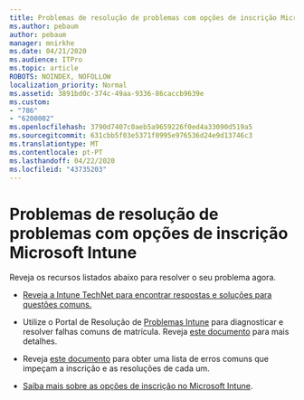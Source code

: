 ```yaml
---
title: Problemas de resolução de problemas com opções de inscrição Microsoft Intune
ms.author: pebaum
author: pebaum
manager: mnirkhe
ms.date: 04/21/2020
ms.audience: ITPro
ms.topic: article
ROBOTS: NOINDEX, NOFOLLOW
localization_priority: Normal
ms.assetid: 3891bd0c-374c-49aa-9336-86caccb9639e
ms.custom:
- "786"
- "6200002"
ms.openlocfilehash: 3790d7407c0aeb5a9659226f0ed4a33090d519a5
ms.sourcegitcommit: 631cbb5f03e5371f0995e976536d24e9d13746c3
ms.translationtype: MT
ms.contentlocale: pt-PT
ms.lasthandoff: 04/22/2020
ms.locfileid: "43735203"
---
```

# <a name="troubleshoot-issues-with-enrollment-options-microsoft-intune"></a>Problemas de resolução de problemas com opções de inscrição Microsoft Intune

Reveja os recursos listados abaixo para resolver o seu problema agora.
  
- [Reveja a Intune TechNet para encontrar respostas e soluções para questões comuns.](https://social.technet.microsoft.com/Forums/home?category=microsoftintune&amp;filter=alltypes&amp;sort=lastpostdesc)

- Utilize o Portal de Resolução de [Problemas Intune](https://aka.ms/intunetroubleshooting) para diagnosticar e resolver falhas comuns de matrícula. Reveja [este documento](https://docs.microsoft.com/intune/help-desk-operators) para mais detalhes.

- Reveja [este documento](https://docs.microsoft.com/intune-classic/Troubleshoot/troubleshoot-device-enrollment-in-intune) para obter uma lista de erros comuns que impeçam a inscrição e as resoluções de cada um.

- [Saiba mais sobre as opções de inscrição no Microsoft Intune](https://docs.microsoft.com/intune/enrollment-options).
